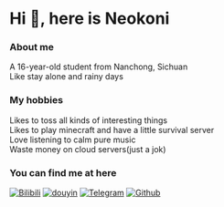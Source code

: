 # Hi 👋, here is Neokoni  
### About me
A 16-year-old student from Nanchong, Sichuan  
Like stay alone and rainy days
### My hobbies
Likes to toss all kinds of interesting things  
Likes to  play minecraft and have a little survival server  
Love listening to calm pure music  
Waste money on cloud servers(just a jok)
### You can find me at here
[![Bilibili](https://img.shields.io/badge/bilibili-00A1D6?style=for-the-badge&logo=bilibili&logoColor=white)](https://space.bilibili.com/703126674)
[![douyin](https://img.shields.io/badge/douyin-000000?style=for-the-badge&logo=tiktok&logoColor=white)](https://www.douyin.com/user/MS4wLjABAAAAsfXuZcbYL7t_uuGVyEQtxxiYdKO9VpZobI52IAdoAB8)
[![Telegram](https://img.shields.io/badge/telegram-26A5E4?style=for-the-badge&logo=telegram&logoColor=white)](https://t.me/Neokoni)
[![Github](https://img.shields.io/badge/github-181717?style=for-the-badge&logo=github&logoColor=white)](https://github.com/sekaom)
<!---- [![Twitter](https://img.shields.io/badge/twitter-1D9BF0?style=for-the-badge&logo=twitter&logoColor=white)](https://twitter.com/sekaom081682) ---> 
